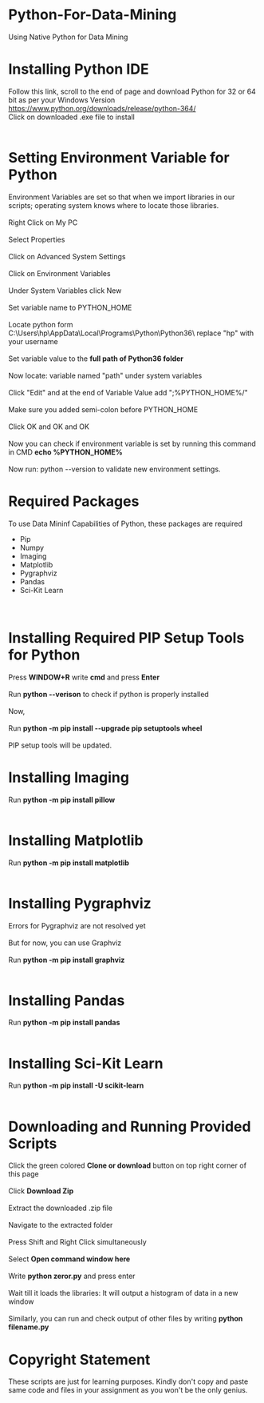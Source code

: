 # Python-For-Data-Mining
Using Native Python for Data Mining
# Installing Python IDE

Follow this link, scroll to the end of page and download Python for 32 or 64 bit as per your Windows Version<br>
<a>https://www.python.org/downloads/release/python-364/</a><br>
Click on downloaded .exe file to install<br><br>

# Setting Environment Variable for Python

Environment Variables are set so that when we import libraries in our scripts; operating system knows where to locate those libraries.<br><br>
Right Click on My PC<br><br>
Select Properties<br><br>
Click on Advanced System Settings<br><br>
Click on Environment Variables<br><br>
Under System Variables click New<br><br>
Set variable name to PYTHON_HOME<br><br>
Locate python form C:\Users\hp\AppData\Local\Programs\Python\Python36\ replace "hp" with your username<br><br>
Set variable value to the <b>full path of Python36 folder</b><br><br>
Now locate: variable named "path" under system variables<br><br>
Click "Edit" and at the end of Variable Value add ";%PYTHON_HOME%/"<br><br>
Make sure you added semi-colon before PYTHON_HOME<br><br>
Click OK and OK and OK<br><br>
Now you can check if environment variable is set by running this command in CMD <b>echo %PYTHON_HOME% </b><br><br>
Now run: python --version to validate new environment settings.

# Required Packages

To use Data Mininf Capabilities of Python, these packages are required<br>
<ul>
  <li>Pip</li>
  <li>Numpy</li>
  <li>Imaging</li>
  <li>Matplotlib</li>
  <li>Pygraphviz</li>
  <li>Pandas</li>
  <li>Sci-Kit Learn</li>
</ul><br>

# Installing Required PIP Setup Tools for Python

Press <b>WINDOW+R</b> write <b>cmd</b> and press <b>Enter</b> <br><br>
Run <b>python --verison</b> to check if python is properly installed<br><br>
Now,<br><br>
Run <b>python -m pip install --upgrade pip setuptools wheel</b><br><br>
PIP setup tools will be updated.

# Installing Imaging
Run <b>python -m pip install pillow</b><br><br>

# Installing Matplotlib
Run <b>python -m pip install matplotlib</b><br><br>

# Installing Pygraphviz
Errors for Pygraphviz are not resolved yet<br><br>
But for now, you can use Graphviz<br><br>
Run <b>python -m pip install graphviz</b><br><br>

# Installing Pandas
Run <b>python -m pip install pandas</b><br><br>

# Installing Sci-Kit Learn
Run <b>python -m pip install -U scikit-learn</b><br><br>

# Downloading and Running Provided Scripts

Click the green colored <b>Clone or download</b> button on top right corner of this page<br><br>
Click <b>Download Zip</b><br><br>
Extract the downloaded .zip file<br><br>
Navigate to the extracted folder<br><br>
Press Shift and Right Click simultaneously<br><br>
Select <b>Open command window here</b><br><br>
Write <b>python zeror.py</b> and press enter<br><br>
Wait till it loads the libraries: It will output a histogram of data in a new window<br><br>
Similarly, you can run and check output of other files by writing <b>python filename.py</b>

# Copyright Statement

These scripts are just for learning purposes. Kindly don't copy and paste same code and files in your assignment as you won't be the only genius.

